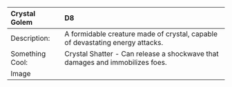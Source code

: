 |**Crystal Golem**|D8|
|:----|:----|
|Description:|A formidable creature made of crystal, capable of devastating energy attacks.|
|Something Cool:|Crystal Shatter - Can release a shockwave that damages and immobilizes foes.|
|Image| |


